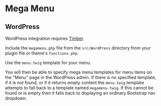 # Mega Menu

## WordPress

WordPress integration requires [Timber](https://upstatement.com/timber/).

Include the `megamenu.php` file from the `src/WordPress` directory from your plugin file or theme's `functions.php`.

Use the `menu.twig` template for your menu.

You will then be able to specify mega menu templates for menu items on the "Menu" page in the WordPress admin.  If there is no specified template, if it is not found, or if it returns empty content the `menu.twig` template attempts to fall back to a template named `megamenu.twig`.  If this cannot be found or is empty then it falls back to displaying an ordinary Bootstrap nav dropdown. 
